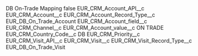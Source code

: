 <?xml version="1.0" encoding="UTF-8"?>
<CustomMetadata xmlns="http://soap.sforce.com/2006/04/metadata" xmlns:xsi="http://www.w3.org/2001/XMLSchema-instance" xmlns:xsd="http://www.w3.org/2001/XMLSchema">
    <label>DB On-Trade Mapping</label>
    <protected>false</protected>
    <values>
        <field>EUR_CRM_Account_API__c</field>
        <value xsi:type="xsd:string">EUR_CRM_Account__c</value>
    </values>
    <values>
        <field>EUR_CRM_Account_Record_Type__c</field>
        <value xsi:type="xsd:string">EUR_DB_On_Trade_Account</value>
    </values>
    <values>
        <field>EUR_CRM_Account_field__c</field>
        <value xsi:type="xsd:string">EUR_CRM_Channel__c</value>
    </values>
    <values>
        <field>EUR_CRM_Account_value__c</field>
        <value xsi:type="xsd:string">ON TRADE</value>
    </values>
    <values>
        <field>EUR_CRM_Country_Code__c</field>
        <value xsi:type="xsd:string">DB</value>
    </values>
    <values>
        <field>EUR_CRM_Priority__c</field>
        <value xsi:nil="true"/>
    </values>
    <values>
        <field>EUR_CRM_Visit_API__c</field>
        <value xsi:type="xsd:string">EUR_CRM_Visit__c</value>
    </values>
    <values>
        <field>EUR_CRM_Visit_Record_Type__c</field>
        <value xsi:type="xsd:string">EUR_DB_On_Trade_Visit</value>
    </values>
</CustomMetadata>
